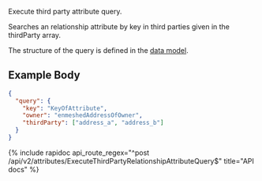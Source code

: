 Execute third party attribute query.

Searches an relationship attribute by key in third parties given in the
thirdParty array.

The structure of the query is defined in the [data model](/integrate/data-model-overview#thirdpartyrelationshipattributequery).

## Example Body

```json
{
  "query": {
    "key": "KeyOfAttribute",
    "owner": "enmeshedAddressOfOwner",
    "thirdParty": ["address_a", "address_b"]
  }
}
```

{% include rapidoc api_route_regex="^post /api/v2/attributes/ExecuteThirdPartyRelationshipAttributeQuery$" title="API docs" %}

